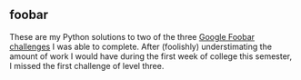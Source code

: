## foobar
These are my Python solutions to two of the three <a href='http://www.ibtimes.co.uk/google-foobar-how-searching-web-earned-software-graduate-job-google-1517284'>Google Foobar challenges</a> I was able to complete. After (foolishly) understimating the amount of work I would have during the first week of college this semester, I missed the first challenge of level three. 


